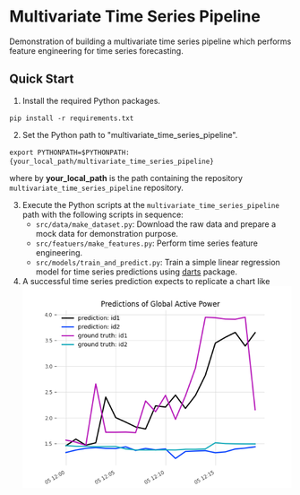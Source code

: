 Multivariate Time Series Pipeline
==============================

Demonstration of building a multivariate time series pipeline which performs feature engineering for time series forecasting.

## Quick Start
1. Install the required Python packages.  
```
pip install -r requirements.txt
```
2. Set the Python path to "multivariate_time_series_pipeline".
```
export PYTHONPATH=$PYTHONPATH:{your_local_path/multivariate_time_series_pipeline}
```
where by **your_local_path** is the path containing the repository 
`multivariate_time_series_pipeline` repository.

3. Execute the Python scripts at the `multivariate_time_series_pipeline` path with the following 
scripts in sequence:  
   - `src/data/make_dataset.py`: Download the raw data and prepare a mock data for demonstration purpose.
   - `src/featuers/make_features.py`: Perform time series feature engineering.
   - `src/models/train_and_predict.py`: Train a simple linear regression model for time series predictions using [darts](https://github.com/unit8co/darts) package.
4. A successful time series prediction expects to replicate a chart like 
![predictions_global_active_power.png](reports/figures/predictions_global_active_power.png) 

